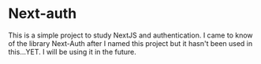 # Next-auth

This is a simple project to study NextJS and authentication. I came to know of the library Next-Auth after I named this project but it hasn't been used in this...YET. I will be using it in the future.
